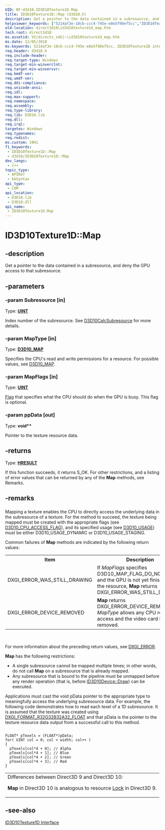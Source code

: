 ```yaml
---
UID: NF:d3d10.ID3D10Texture1D.Map
title: ID3D10Texture1D::Map (d3d10.h)
description: Get a pointer to the data contained in a subresource, and deny the GPU access to that subresource.
helpviewer_keywords: ["5214af3e-18cb-ccc4-745e-e8e5f90ef5cc","ID3D10Texture1D interface [Direct3D 10]","Map method","ID3D10Texture1D.Map","ID3D10Texture1D::Map","Map","Map method [Direct3D 10]","Map method [Direct3D 10]","ID3D10Texture1D interface","d3d10/ID3D10Texture1D::Map","direct3d10.id3d10texture1d_map"]
old-location: direct3d10\id3d10texture1d_map.htm
tech.root: direct3d10
ms.assetid: VS|directx_sdk|~\id3d10texture1d_map.htm
ms.date: 12/05/2018
ms.keywords: 5214af3e-18cb-ccc4-745e-e8e5f90ef5cc, ID3D10Texture1D interface [Direct3D 10],Map method, ID3D10Texture1D.Map, ID3D10Texture1D::Map, Map, Map method [Direct3D 10], Map method [Direct3D 10],ID3D10Texture1D interface, d3d10/ID3D10Texture1D::Map, direct3d10.id3d10texture1d_map
req.header: d3d10.h
req.include-header: 
req.target-type: Windows
req.target-min-winverclnt: 
req.target-min-winversvr: 
req.kmdf-ver: 
req.umdf-ver: 
req.ddi-compliance: 
req.unicode-ansi: 
req.idl: 
req.max-support: 
req.namespace: 
req.assembly: 
req.type-library: 
req.lib: D3D10.lib
req.dll: 
req.irql: 
targetos: Windows
req.typenames: 
req.redist: 
ms.custom: 19H1
f1_keywords:
 - ID3D10Texture1D::Map
 - d3d10/ID3D10Texture1D::Map
dev_langs:
 - c++
topic_type:
 - APIRef
 - kbSyntax
api_type:
 - COM
api_location:
 - D3D10.lib
 - D3D10.dll
api_name:
 - ID3D10Texture1D.Map
---
```


# ID3D10Texture1D::Map


## -description

Get a pointer to the data contained in a subresource, and deny the GPU access to that subresource.

## -parameters

### -param Subresource [in]

Type: <b><a href="/windows/desktop/WinProg/windows-data-types">UINT</a></b>

Index number of the subresource. See <a href="/windows/desktop/api/d3d10/nf-d3d10-d3d10calcsubresource">D3D10CalcSubresource</a> for more details.

### -param MapType [in]

Type: <b><a href="/windows/desktop/api/d3d10/ne-d3d10-d3d10_map">D3D10_MAP</a></b>

Specifies the CPU's read and write permissions for a resource. For possible values, see <a href="/windows/desktop/api/d3d10/ne-d3d10-d3d10_map">D3D10_MAP</a>.

### -param MapFlags [in]

Type: <b><a href="/windows/desktop/WinProg/windows-data-types">UINT</a></b>


<a href="/windows/desktop/api/d3d10/ne-d3d10-d3d10_map_flag">Flag</a> that specifies what the CPU should do when the GPU is busy. This flag is optional.

### -param ppData [out]

Type: <b>void**</b>

Pointer to the texture resource data.

## -returns

Type: <b><a href="/windows/win32/com/structure-of-com-error-codes">HRESULT</a></b>

If this function succeeds, it returns S_OK. For other restrictions, and a listing of error values that can be returned by any of the <b>Map</b> methods, see Remarks.

## -remarks

<h3><a id="Remarks"></a><a id="remarks"></a><a id="REMARKS"></a></h3>
Mapping a texture enables the CPU to directly access the underlying data in the subresource of a texture. For the method to succeed, the texture being mapped must be created with the appropriate flags (see <a href="/windows/desktop/api/d3d10/ne-d3d10-d3d10_cpu_access_flag">D3D10_CPU_ACCESS_FLAG</a>), and its specified usage (see <a href="/windows/desktop/api/d3d10/ne-d3d10-d3d10_usage">D3D10_USAGE</a>) must be either D3D10_USAGE_DYNAMIC or D3D10_USAGE_STAGING.

Common failures of <b>Map</b> methods are indicated by the following return values:



<table>
<tr>
<th>Item</th>
<th>Description</th>
</tr>
<tr>
<td width="40%">
<a id="DXGI_ERROR_WAS_STILL_DRAWING"></a><a id="dxgi_error_was_still_drawing"></a>DXGI_ERROR_WAS_STILL_DRAWING

</td>
<td width="60%">
If <i>MapFlags</i> specifies D3D10_MAP_FLAG_DO_NOT_WAIT and the GPU is not yet finished with the resource, <b>Map</b> returns DXGI_ERROR_WAS_STILL_DRAWING.

</td>
</tr>
<tr>
<td width="40%">
<a id="DXGI_ERROR_DEVICE_REMOVED"></a><a id="dxgi_error_device_removed"></a>DXGI_ERROR_DEVICE_REMOVED

</td>
<td width="60%">
<b>Map</b> returns DXGI_ERROR_DEVICE_REMOVED if <i>MapType</i> allows any CPU read access and the video card has been removed.

</td>
</tr>
</table>
 

For more information about the preceding return values, see <a href="/windows/desktop/direct3ddxgi/dxgi-error">DXGI_ERROR</a>.

<b>Map</b> has the following restrictions:

<ul>
<li>A single subresource cannot be mapped multiple times; in other words, do not call <b>Map</b> on a subresource that is already mapped.</li>
<li>Any subresource that is bound to the pipeline must be unmapped before any render operation (that is, before <a href="/windows/desktop/api/d3d10/nf-d3d10-id3d10device-draw">ID3D10Device::Draw</a>) can be executed.</li>
</ul>
Applications must cast the void pData pointer to the appropriate type to meaningfully access the underlying subresource data. For example, the following code demonstrates how to read each texel of a 1D subresource. It is assumed that the texture was created using <a href="/windows/desktop/api/dxgiformat/ne-dxgiformat-dxgi_format">DXGI_FORMAT_R32G32B32A32_FLOAT</a> and that pData is the pointer to the texture resource data output from a successful call to this method.


```

FLOAT* pTexels = (FLOAT*)pData;
for( UINT col = 0; col < width; col++ )
{
  pTexels[col*4 + 0]; // Alpha
  pTexels[col*4 + 1]; // Blue
  pTexels[col*4 + 2]; // Green
  pTexels[col*4 + 3]; // Red
}

```


<table>
<tr>
<td>
Differences between Direct3D 9 and Direct3D 10:

<b>Map</b> in Direct3D 10 is analogous to resource <a href="/windows/desktop/direct3d9/locking-resources">Lock</a> in Direct3D 9.

</td>
</tr>
</table>

## -see-also

<a href="/windows/desktop/api/d3d10/nn-d3d10-id3d10texture1d">ID3D10Texture1D Interface</a>